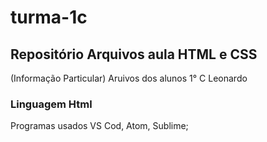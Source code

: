 # turma-1c
## Repositório Arquivos aula HTML e CSS
(Informação Particular) Aruivos dos alunos 1° C Leonardo
### Linguagem Html
Programas usados VS Cod, Atom, Sublime;
